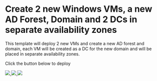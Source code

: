 # Create 2 new Windows VMs, a new AD Forest, Domain and 2 DCs in separate availability zones

This template will deploy 2 new VMs and create a new  AD forest and domain, each VM will be created as a DC for the new domain and will be placed in separate availability zones.

Click the button below to deploy

<a href="https://portal.azure.com/#create/Microsoft.Template/uri/https%3A%2F%2Fraw.githubusercontent.com%2Falafferty23%2FAzureTemplates%2Fmaster%2F2-DCs-Configured%2Fazuredeploy.json" target="_blank">
    <img src="http://azuredeploy.net/deploybutton.png"/>
</a>
<a href="https://portal.azure.us/#create/Microsoft.Template/uri/https%3A%2F%2Fraw.githubusercontent.com%2Falafferty23%2FAzureTemplates%2Fmaster%2F2-DCs-Configured%2Fazuredeploy.json" target="_blank">
    <img src="http://azuredeploy.net/AzureGov.png"/>
</a>
<a href="http://armviz.io/#/?load=https%3A%2F%2Fraw.githubusercontent.com%2Falafferty23%2FAzureTemplates%2Fmaster%2F2-DCs-Configured%2Fazuredeploy.json" target="_blank">
    <img src="http://armviz.io/visualizebutton.png"/>
</a>
